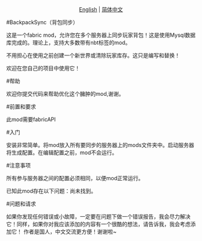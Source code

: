 <p align="center">
    <a href="readme.md">English</a> |
    <a href="readmezh.md">简体中文</a> 
</p>

#BackpackSync（背包同步）

这是一个fabric mod，允许您在多个服务器上同步玩家背包！这是使用Mysql数据库完成的。理论上，支持大多数带有nbt标签的mod。

不用担心在使用之前创建一个新世界或清除玩家库存。这只是编写和替换！

欢迎在您自己的项目中使用它！



#帮助

欢迎你提交代码来帮助优化这个臃肿的mod,谢谢。

#前置和要求

此mod需要fabricAPI

#入门

安装非常简单。将mod放入所有要同步的服务器上的mods文件夹中。启动服务器将生成配置。在编辑配置之前，mod不会运行。


#注意事项

所有参与服务器之间的配置必须相同，以便mod正常运行。

已知此mod存在以下问题：尚未找到。

#问题和请求

如果你发现任何错误或小故障，一定要在问题下做一个错误报告，我会尽力解决它！同样，如果你对我应该添加的内容有一个很酷的想法，请告诉我，我会考虑添加它！
作者是国人，中文交流更方便！谢谢啦~